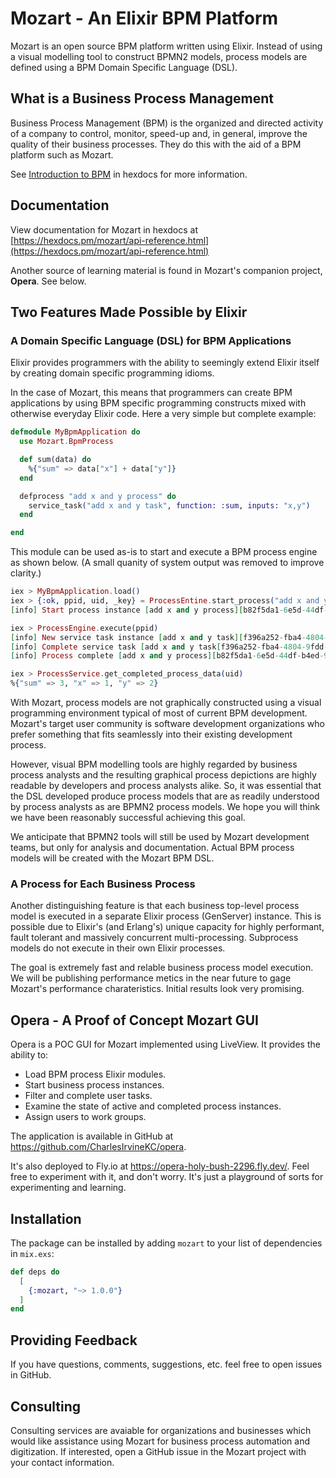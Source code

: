 # Mozart - An Elixir BPM Platform

Mozart is an open source BPM platform written using Elixir. Instead of using a visual modelling tool to construct BPMN2 models, process models are defined using a BPM Domain Specific Language (DSL). 

## What is a Business Process Management

Business Process Management (BPM) is the organized and directed activity of a company to control, monitor, speed-up and, in general, improve the quality of their business processes. They do this with the aid of a BPM platform such as Mozart.

See [Introduction to BPM](https://hexdocs.pm/mozart/intro_bpm.html) in hexdocs for more information.

## Documentation

View documentation for Mozart in hexdocs at [https://hexdocs.pm/mozart/api-reference.html](https://hexdocs.pm/mozart/api-reference.html)

Another source of learning material is found in Mozart's companion project, **Opera**. See below.

## Two Features Made Possible by Elixir

### A Domain Specific Language (DSL) for BPM Applications

Elixir provides programmers with the ability to seemingly extend Elixir itself by creating domain specific programming idioms. 

In the case of Mozart, this means that programmers can create BPM applications by using BPM specific programming constructs mixed with otherwise everyday Elixir code. Here a very simple but complete example:

```elixir
defmodule MyBpmApplication do
  use Mozart.BpmProcess

  def sum(data) do
    %{"sum" => data["x"] + data["y"]}
  end

  defprocess "add x and y process" do
    service_task("add x and y task", function: :sum, inputs: "x,y")
  end

end
```

This module can be used as-is to start and execute a BPM process engine as shown below. (A small quanity of system output was removed to improve clarity.)

```elixir
iex > MyBpmApplication.load()
iex > {:ok, ppid, uid, _key} = ProcessEntine.start_process("add x and y process", %{"x" => 1, "y" => 2})
[info] Start process instance [add x and y process][b82f5da1-6e5d-44df-b4ed-9064b877e484]

iex > ProcessEngine.execute(ppid)
[info] New service task instance [add x and y task][f396a252-fba4-4804-9fdd-360a6c24ed54]
[info] Complete service task [add x and y task[f396a252-fba4-4804-9fdd-360a6c24ed54]
[info] Process complete [add x and y process][b82f5da1-6e5d-44df-b4ed-9064b877e484]

iex > ProcessService.get_completed_process_data(uid)
%{"sum" => 3, "x" => 1, "y" => 2}
```

With Mozart, process models are not graphically constructed using a visual programming environment typical of most of current BPM development. Mozart's target user community is software development organizations who prefer something that fits seamlessly into their existing development process.

However, visual BPM modelling tools are highly regarded by business process analysts and the resulting graphical process depictions are highly readable by developers and process analysts alike. So, it was essential that the DSL developed produce process models that are as readily understood by process analysts as are BPMN2 process models. We hope you will think we have been reasonably successful achieving this goal.

We anticipate that BPMN2 tools will still be used by Mozart development teams, but only for analysis and documentation. Actual BPM process models will be created with the Mozart BPM DSL.

### A Process for Each Business Process

Another distinguishing feature is that each business top-level process model is executed in a separate Elixir process (GenServer) instance. This is possible due to Elixir's (and Erlang's) unique capacity for highly performant, fault tolerant and massively concurrent multi-processing. Subprocess models do not execute in their own Elixir processes. 

The goal is extremely fast and relable business process model execution. We will be publishing performance metics in the near future to gage Mozart's performance charateristics. Initial results look very promising.

## Opera - A Proof of Concept Mozart GUI

Opera is a POC GUI for Mozart implemented using LiveView. It provides the ability to:

* Load BPM process Elixir modules.
* Start business process instances.
* Filter and complete user tasks.
* Examine the state of active and completed process instances.
* Assign users to work groups.

The application is available in GitHub at https://github.com/CharlesIrvineKC/opera.

It's also deployed to Fly.io at https://opera-holy-bush-2296.fly.dev/. Feel free to experiment with it, and don't worry. It's just a playground of sorts for experimenting and learning.

## Installation

The package can be installed
by adding `mozart` to your list of dependencies in `mix.exs`:

```elixir
def deps do
  [
    {:mozart, "~> 1.0.0"}
  ]
end
```

## Providing Feedback

If you have questions, comments, suggestions, etc. feel free to open issues in GitHub.

## Consulting

Consulting services are avaiable for organizations and businesses which would like assistance using Mozart for business process automation and digitization. If interested, open a GitHub issue in the Mozart project with your contact information.


